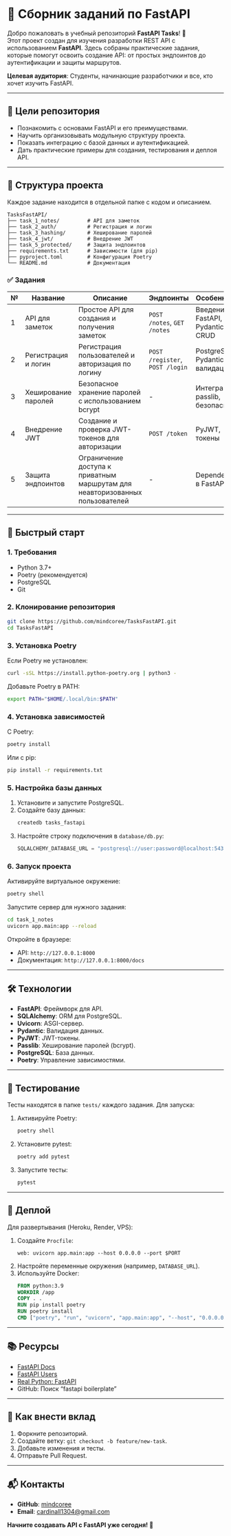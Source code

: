# 📘 Сборник заданий по FastAPI

Добро пожаловать в учебный репозиторий **FastAPI Tasks**! 🎉  
Этот проект создан для изучения разработки REST API с использованием **FastAPI**. Здесь собраны практические задания, которые помогут освоить создание API: от простых эндпоинтов до аутентификации и защиты маршрутов.

**Целевая аудитория**: Студенты, начинающие разработчики и все, кто хочет изучить FastAPI.

---

## 🎯 Цели репозитория

- Познакомить с основами FastAPI и его преимуществами.
- Научить организовывать модульную структуру проекта.
- Показать интеграцию с базой данных и аутентификацией.
- Дать практические примеры для создания, тестирования и деплоя API.

---

## 📂 Структура проекта

Каждое задание находится в отдельной папке с кодом и описанием.

```
TasksFastAPI/
├── task_1_notes/         # API для заметок
├── task_2_auth/          # Регистрация и логин
├── task_3_hashing/       # Хеширование паролей
├── task_4_jwt/           # Внедрение JWT
├── task_5_protected/     # Защита эндпоинтов
├── requirements.txt      # Зависимости (для pip)
├── pyproject.toml        # Конфигурация Poetry
└── README.md             # Документация
```

### ✅ Задания

| № | Название                     | Описание                                                                 | Эндпоинты                     | Особенности                              |
|---|------------------------------|--------------------------------------------------------------------------|-------------------------------|------------------------------------------|
| 1 | API для заметок             | Простое API для создания и получения заметок                             | `POST /notes`, `GET /notes`   | Введение в FastAPI, Pydantic, CRUD       |
| 2 | Регистрация и логин         | Регистрация пользователей и авторизация по логину                        | `POST /register`, `POST /login` | PostgreSQL, Pydantic валидация         |
| 3 | Хеширование паролей         | Безопасное хранение паролей с использованием bcrypt                      | -                             | Интеграция passlib, безопасность         |
| 4 | Внедрение JWT               | Создание и проверка JWT-токенов для авторизации                          | `POST /token`                 | PyJWT, токены                           |
| 5 | Защита эндпоинтов           | Ограничение доступа к приватным маршрутам для неавторизованных пользователей | -                             | Dependencies в FastAPI                  |

---

## 🚀 Быстрый старт

### 1. Требования
- Python 3.7+
- Poetry (рекомендуется)
- PostgreSQL
- Git

### 2. Клонирование репозитория
```bash
git clone https://github.com/mindcoree/TasksFastAPI.git
cd TasksFastAPI
```

### 3. Установка Poetry
Если Poetry не установлен:
```bash
curl -sSL https://install.python-poetry.org | python3 -
```
Добавьте Poetry в PATH:
```bash
export PATH="$HOME/.local/bin:$PATH"
```

### 4. Установка зависимостей
С Poetry:
```bash
poetry install
```
Или с pip:
```bash
pip install -r requirements.txt
```

### 5. Настройка базы данных
1. Установите и запустите PostgreSQL.
2. Создайте базу данных:
   ```bash
   createdb tasks_fastapi
   ```
3. Настройте строку подключения в `database/db.py`:
   ```python
   SQLALCHEMY_DATABASE_URL = "postgresql://user:password@localhost:5432/tasks_fastapi"
   ```

### 6. Запуск проекта
Активируйте виртуальное окружение:
```bash
poetry shell
```
Запустите сервер для нужного задания:
```bash
cd task_1_notes
uvicorn app.main:app --reload
```
Откройте в браузере:
- API: `http://127.0.0.1:8000`
- Документация: `http://127.0.0.1:8000/docs`

---

## 🛠 Технологии

- **FastAPI**: Фреймворк для API.
- **SQLAlchemy**: ORM для PostgreSQL.
- **Uvicorn**: ASGI-сервер.
- **Pydantic**: Валидация данных.
- **PyJWT**: JWT-токены.
- **Passlib**: Хеширование паролей (bcrypt).
- **PostgreSQL**: База данных.
- **Poetry**: Управление зависимостями.

---

## 🧪 Тестирование

Тесты находятся в папке `tests/` каждого задания. Для запуска:
1. Активируйте Poetry:
   ```bash
   poetry shell
   ```
2. Установите pytest:
   ```bash
   poetry add pytest
   ```
3. Запустите тесты:
   ```bash
   pytest
   ```

---

## 🚢 Деплой

Для развертывания (Heroku, Render, VPS):
1. Создайте `Procfile`:
   ```
   web: uvicorn app.main:app --host 0.0.0.0 --port $PORT
   ```
2. Настройте переменные окружения (например, `DATABASE_URL`).
3. Используйте Docker:
   ```dockerfile
   FROM python:3.9
   WORKDIR /app
   COPY . .
   RUN pip install poetry
   RUN poetry install
   CMD ["poetry", "run", "uvicorn", "app.main:app", "--host", "0.0.0.0", "--port", "8000"]
   ```

---

## 📚 Ресурсы

- [FastAPI Docs](https://fastapi.tiangolo.com/)
- [FastAPI Users](https://github.com/fastapi-users/fastapi-users)
- [Real Python: FastAPI](https://realpython.com/fastapi-python-web-apis/)
- GitHub: Поиск “fastapi boilerplate”

---

## 🤝 Как внести вклад

1. Форкните репозиторий.
2. Создайте ветку: `git checkout -b feature/new-task`.
3. Добавьте изменения и тесты.
4. Отправьте Pull Request.

---

## 📬 Контакты

- **GitHub**: [mindcoree](https://github.com/mindcoree)
- **Email**: cardinall1304@gmail.com

**Начните создавать API с FastAPI уже сегодня! 🚀**
